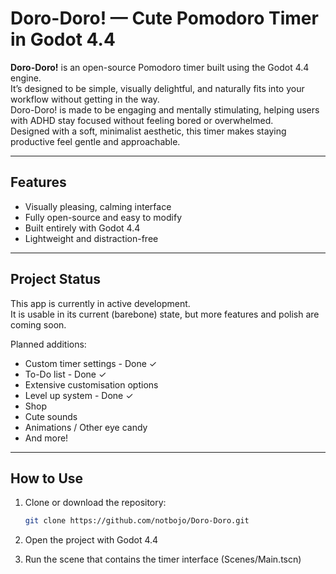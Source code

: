 # Doro-Doro! — Cute Pomodoro Timer in Godot 4.4

**Doro-Doro!** is an open-source Pomodoro timer built using the Godot 4.4 engine.  
It’s designed to be simple, visually delightful, and naturally fits into your workflow without getting in the way.  
Doro-Doro! is made to be engaging and mentally stimulating, helping users with ADHD stay focused without feeling bored or overwhelmed.  
Designed with a soft, minimalist aesthetic, this timer makes staying productive feel gentle and approachable.


---

## Features

- Visually pleasing, calming interface
- Fully open-source and easy to modify
- Built entirely with Godot 4.4
- Lightweight and distraction-free

---

## Project Status

This app is currently in active development.  
It is usable in its current (barebone) state, but more features and polish are coming soon.

Planned additions:

- Custom timer settings - Done ✓
- To-Do list - Done ✓
- Extensive customisation options
- Level up system - Done ✓
- Shop
- Cute sounds
- Animations / Other eye candy
- And more!


---

## How to Use

1. Clone or download the repository:
   ```bash
   git clone https://github.com/notbojo/Doro-Doro.git

2. Open the project with Godot 4.4

3. Run the scene that contains the timer interface (Scenes/Main.tscn)
